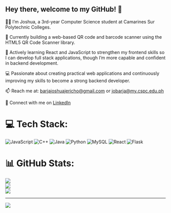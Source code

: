 ## Hey there, welcome to my GitHub! 👋
👨‍💻 I’m Joshua, a 3rd-year Computer Science student at Camarines Sur Polytechnic Colleges.

🔭 Currently building a web-based QR code and barcode scanner using the HTML5 QR Code Scanner library.

🌱 Actively learning React and JavaScript to strengthen my frontend skills so I can develop full stack applications, though I’m more capable and confident in backend development.

💻 Passionate about creating practical web applications and continuously improving my skills to become a strong backend developer.

📫 Reach me at: barjajoshuajericho@gmail.com or jobarja@my.cspc.edu.ph

🔗 Connect with me on [LinkedIn](www.linkedin.com/in/jarichooo-27b878286)
# 💻 Tech Stack:
![JavaScript](https://img.shields.io/badge/javascript-%23323330.svg?style=for-the-badge&logo=javascript&logoColor=%23F7DF1E) ![C++](https://img.shields.io/badge/c++-%2300599C.svg?style=for-the-badge&logo=c%2B%2B&logoColor=white) ![Java](https://img.shields.io/badge/java-%23ED8B00.svg?style=for-the-badge&logo=openjdk&logoColor=white) ![Python](https://img.shields.io/badge/python-3670A0?style=for-the-badge&logo=python&logoColor=ffdd54) ![MySQL](https://img.shields.io/badge/mysql-4479A1.svg?style=for-the-badge&logo=mysql&logoColor=white) ![React](https://img.shields.io/badge/react-%2320232a.svg?style=for-the-badge&logo=react&logoColor=%2361DAFB) ![Flask](https://img.shields.io/badge/flask-%23000.svg?style=for-the-badge&logo=flask&logoColor=white)
# 📊 GitHub Stats:
![](https://github-readme-stats.vercel.app/api?username=jarichooo&theme=dark&hide_border=false&include_all_commits=false&count_private=false)<br/>
![](https://nirzak-streak-stats.vercel.app/?user=jarichooo&theme=dark&hide_border=false)<br/>
![](https://github-readme-stats.vercel.app/api/top-langs/?username=jarichooo&theme=dark&hide_border=false&include_all_commits=false&count_private=false&layout=compact)

---
[![](https://visitcount.itsvg.in/api?id=jarichooo&icon=0&color=0)](https://visitcount.itsvg.in)

<!-- Proudly created with GPRM ( https://gprm.itsvg.in ) -->
